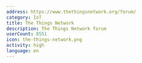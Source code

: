 ```yaml
---
address: https://www.thethingsnetwork.org/forum/
category: IoT
title: The Things Network
description: The Things Network forum
userCount: 8551
icon: the-things-network.png
activity: high
language: en
---
```

